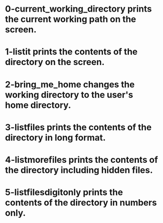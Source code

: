 # 0-current_working_directory prints the current working path on the screen.
# 1-listit prints the contents of the directory on the screen.
# 2-bring_me_home changes the working directory to the user's home directory.
# 3-listfiles prints the contents of the directory in long format.
# 4-listmorefiles prints the contents of the directory including hidden files.
# 5-listfilesdigitonly prints the contents of the directory in numbers only.
